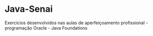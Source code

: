 # Java-Senai
Exercicios desenvolvidos nas aulas de aperfeiçoamento profissional - programação Oracle - Java Foundations
